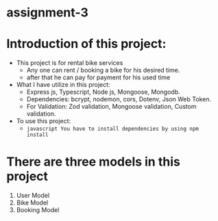 # assignment-3

# Introduction of this project:
* This project is for rental bike services
    - Any one can rent / booking a bike for his desired time.
    - after that he can pay for payment  for his used time
* What I have utilize in this project: 
    - Express js, Typescript, Node js, Mongoose, Mongodb.
    - Dependencies: bcrypt, nodemon, cors, Dotenv, Json Web Token.
    - For Validation: Zod validation, Mongoose validation, Custom validation.
* To use this project:
    - ```javascript You have to install dependencies by using npm install ```
# There are three models in this project
1. User Model
2. Bike Model
3. Booking Model